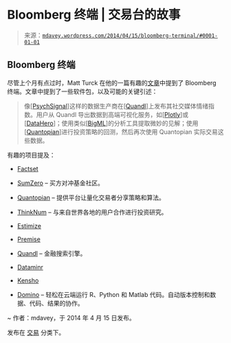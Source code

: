 <!--yml

category: 未分类

date: 2024-05-18 05:51:22

-->

# Bloomberg 终端 | 交易台的故事

> 来源：[`mdavey.wordpress.com/2014/04/15/bloomberg-terminal/#0001-01-01`](https://mdavey.wordpress.com/2014/04/15/bloomberg-terminal/#0001-01-01)

## Bloomberg 终端

尽管上个月有点过时，Matt Turck 在他的一篇有趣的[文章](http://mattturck.com/2014/03/19/can-the-bloomberg-terminal-be-toppled/)中提到了 Bloomberg 终端。文章中提到了一些软件包，以及可能的关键引述：

> 像[[PsychSignal](https://psychsignal.com)]这样的数据生产商在[[Quandl](http://www.quandl.com)]上发布其社交媒体情绪指数。用户从 Quandl 导出数据到高端可视化服务，如[[Plotly](https://plot.ly)]或[[DataHero](https://datahero.com)]；使用类似[[BigML](https://bigml.com/)]的分析工具提取微妙的见解；使用[[Quantopian](https://www.quantopian.com)]进行投资策略的回测，然后再次使用 Quantopian 实际交易这些数据。

有趣的项目提及：

+   [Factset](http://www.factset.com/)

+   [SumZero](https://sumzero.com/) – 买方对冲基金社区。

+   [Quantopian](https://www.quantopian.com/) – 提供平台让量化交易者分享策略和算法。

+   [ThinkNum](http://www.thinknum.com/) – 与来自世界各地的用户合作进行投资研究。

+   [Estimize](http://estimize.com/)

+   [Premise](http://www.premise.com/)

+   [Quandl](http://www.quandl.com/) – 金融搜索引擎。

+   [Dataminr](http://www.dataminr.com/)

+   [Kensho](http://www.kensho.com/)

+   [Domino](http://www.dominoup.com/) – 轻松在云端运行 R、Python 和 Matlab 代码。自动版本控制和数据、代码、结果的协作。

~ 作者：mdavey，于 2014 年 4 月 15 日发布。

发布在 [交易](https://mdavey.wordpress.com/category/trading/) 分类下。
